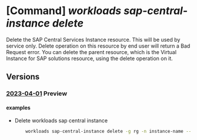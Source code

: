 # [Command] _workloads sap-central-instance delete_

Delete the SAP Central Services Instance resource. This will be used by service only. Delete operation on this resource by end user will return a Bad Request error. You can delete the parent resource, which is the Virtual Instance for SAP solutions resource, using the delete operation on it.

## Versions

### [2023-04-01](/Resources/mgmt-plane/L3N1YnNjcmlwdGlvbnMve30vcmVzb3VyY2Vncm91cHMve30vcHJvdmlkZXJzL21pY3Jvc29mdC53b3JrbG9hZHMvc2FwdmlydHVhbGluc3RhbmNlcy97fS9jZW50cmFsaW5zdGFuY2VzL3t9/2023-04-01.xml) **Preview**

<!-- mgmt-plane /subscriptions/{}/resourcegroups/{}/providers/microsoft.workloads/sapvirtualinstances/{}/centralinstances/{} 2023-04-01 -->

#### examples

- Delete workloads sap central instance
    ```bash
        workloads sap-central-instance delete -g rg -n instance-name --vis-name name -y
    ```

